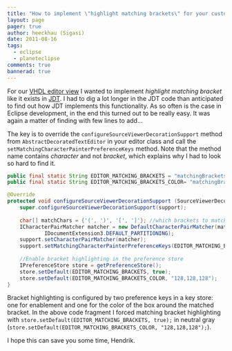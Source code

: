 ```yaml
---
title: "How to implement \"highlight matching brackets\" for your custom editor in Eclipse"
layout: page 
pager: true
author: heeckhau (Sigasi)
date: 2011-08-16
tags: 
  - eclipse
  - planeteclipse
comments: true
bannerad: true
---
```



For our <a href="https://www.sigasi.com/product">VHDL editor view</a> I wanted to implement <em>highlight matching bracket</em> like it exists in <a href="http://www.eclipse.org/jdt/">JDT</a>. I had to dig a lot longer in the JDT code than anticipated to find out how JDT implements this functionality. As so often is the case in Eclipse development, in the end this turned out to be really easy. It was again a matter of finding with few lines to add...

The key is to override the `configureSourceViewerDecorationSupport` method from `AbstractDecoratedTextEditor` in your editor class and call the `setMatchingCharacterPainterPreferenceKeys` method. Note that the method name contains <em>character</em> and not <em>bracket</em>, which explains why I had to look so hard to find it.

```java
public final static String EDITOR_MATCHING_BRACKETS = "matchingBrackets";
public final static String EDITOR_MATCHING_BRACKETS_COLOR= "matchingBracketsColor";

@Override
protected void configureSourceViewerDecorationSupport (SourceViewerDecorationSupport support) {
	super.configureSourceViewerDecorationSupport(support);		
	
	char[] matchChars = {'(', ')', '[', ']'}; //which brackets to match		
	ICharacterPairMatcher matcher = new DefaultCharacterPairMatcher(matchChars ,
			IDocumentExtension3.DEFAULT_PARTITIONING);
	support.setCharacterPairMatcher(matcher);
	support.setMatchingCharacterPainterPreferenceKeys(EDITOR_MATCHING_BRACKETS,EDITOR_MATCHING_BRACKETS_COLOR);
	
	//Enable bracket highlighting in the preference store
	IPreferenceStore store = getPreferenceStore();
	store.setDefault(EDITOR_MATCHING_BRACKETS, true);
	store.setDefault(EDITOR_MATCHING_BRACKETS_COLOR, "128,128,128");
}
```

Bracket highlighting is configured by two preference keys in a key store: one for enablement and one for the color of the box around the matched bracket. In the above code fragment I forced matching bracket highlighting with `store.setDefault(EDITOR_MATCHING_BRACKETS, true);` in neutral gray (`store.setDefault(EDITOR_MATCHING_BRACKETS_COLOR, "128,128,128");`).

I hope this can save you some time,
Hendrik.